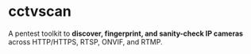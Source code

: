 # cctvscan
A pentest toolkit to **discover, fingerprint, and sanity-check IP cameras** across HTTP/HTTPS, RTSP, ONVIF, and RTMP.
